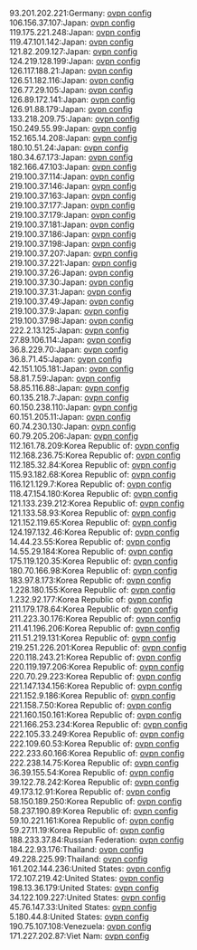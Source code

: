 93.201.202.221:Germany: [ovpn config](vpn/93_201_202_221.ovpn)  
106.156.37.107:Japan: [ovpn config](vpn/106_156_37_107.ovpn)  
119.175.221.248:Japan: [ovpn config](vpn/119_175_221_248.ovpn)  
119.47.101.142:Japan: [ovpn config](vpn/119_47_101_142.ovpn)  
121.82.209.127:Japan: [ovpn config](vpn/121_82_209_127.ovpn)  
124.219.128.199:Japan: [ovpn config](vpn/124_219_128_199.ovpn)  
126.117.188.21:Japan: [ovpn config](vpn/126_117_188_21.ovpn)  
126.51.182.116:Japan: [ovpn config](vpn/126_51_182_116.ovpn)  
126.77.29.105:Japan: [ovpn config](vpn/126_77_29_105.ovpn)  
126.89.172.141:Japan: [ovpn config](vpn/126_89_172_141.ovpn)  
126.91.88.179:Japan: [ovpn config](vpn/126_91_88_179.ovpn)  
133.218.209.75:Japan: [ovpn config](vpn/133_218_209_75.ovpn)  
150.249.55.99:Japan: [ovpn config](vpn/150_249_55_99.ovpn)  
152.165.14.208:Japan: [ovpn config](vpn/152_165_14_208.ovpn)  
180.10.51.24:Japan: [ovpn config](vpn/180_10_51_24.ovpn)  
180.34.67.173:Japan: [ovpn config](vpn/180_34_67_173.ovpn)  
182.166.47.103:Japan: [ovpn config](vpn/182_166_47_103.ovpn)  
219.100.37.114:Japan: [ovpn config](vpn/219_100_37_114.ovpn)  
219.100.37.146:Japan: [ovpn config](vpn/219_100_37_146.ovpn)  
219.100.37.163:Japan: [ovpn config](vpn/219_100_37_163.ovpn)  
219.100.37.177:Japan: [ovpn config](vpn/219_100_37_177.ovpn)  
219.100.37.179:Japan: [ovpn config](vpn/219_100_37_179.ovpn)  
219.100.37.181:Japan: [ovpn config](vpn/219_100_37_181.ovpn)  
219.100.37.186:Japan: [ovpn config](vpn/219_100_37_186.ovpn)  
219.100.37.198:Japan: [ovpn config](vpn/219_100_37_198.ovpn)  
219.100.37.207:Japan: [ovpn config](vpn/219_100_37_207.ovpn)  
219.100.37.221:Japan: [ovpn config](vpn/219_100_37_221.ovpn)  
219.100.37.26:Japan: [ovpn config](vpn/219_100_37_26.ovpn)  
219.100.37.30:Japan: [ovpn config](vpn/219_100_37_30.ovpn)  
219.100.37.31:Japan: [ovpn config](vpn/219_100_37_31.ovpn)  
219.100.37.49:Japan: [ovpn config](vpn/219_100_37_49.ovpn)  
219.100.37.9:Japan: [ovpn config](vpn/219_100_37_9.ovpn)  
219.100.37.98:Japan: [ovpn config](vpn/219_100_37_98.ovpn)  
222.2.13.125:Japan: [ovpn config](vpn/222_2_13_125.ovpn)  
27.89.106.114:Japan: [ovpn config](vpn/27_89_106_114.ovpn)  
36.8.229.70:Japan: [ovpn config](vpn/36_8_229_70.ovpn)  
36.8.71.45:Japan: [ovpn config](vpn/36_8_71_45.ovpn)  
42.151.105.181:Japan: [ovpn config](vpn/42_151_105_181.ovpn)  
58.81.7.59:Japan: [ovpn config](vpn/58_81_7_59.ovpn)  
58.85.116.88:Japan: [ovpn config](vpn/58_85_116_88.ovpn)  
60.135.218.7:Japan: [ovpn config](vpn/60_135_218_7.ovpn)  
60.150.238.110:Japan: [ovpn config](vpn/60_150_238_110.ovpn)  
60.151.205.11:Japan: [ovpn config](vpn/60_151_205_11.ovpn)  
60.74.230.130:Japan: [ovpn config](vpn/60_74_230_130.ovpn)  
60.79.205.206:Japan: [ovpn config](vpn/60_79_205_206.ovpn)  
112.161.78.209:Korea Republic of: [ovpn config](vpn/112_161_78_209.ovpn)  
112.168.236.75:Korea Republic of: [ovpn config](vpn/112_168_236_75.ovpn)  
112.185.32.84:Korea Republic of: [ovpn config](vpn/112_185_32_84.ovpn)  
115.93.182.68:Korea Republic of: [ovpn config](vpn/115_93_182_68.ovpn)  
116.121.129.7:Korea Republic of: [ovpn config](vpn/116_121_129_7.ovpn)  
118.47.154.180:Korea Republic of: [ovpn config](vpn/118_47_154_180.ovpn)  
121.133.239.212:Korea Republic of: [ovpn config](vpn/121_133_239_212.ovpn)  
121.133.58.93:Korea Republic of: [ovpn config](vpn/121_133_58_93.ovpn)  
121.152.119.65:Korea Republic of: [ovpn config](vpn/121_152_119_65.ovpn)  
124.197.132.46:Korea Republic of: [ovpn config](vpn/124_197_132_46.ovpn)  
14.44.23.55:Korea Republic of: [ovpn config](vpn/14_44_23_55.ovpn)  
14.55.29.184:Korea Republic of: [ovpn config](vpn/14_55_29_184.ovpn)  
175.119.120.35:Korea Republic of: [ovpn config](vpn/175_119_120_35.ovpn)  
180.70.166.98:Korea Republic of: [ovpn config](vpn/180_70_166_98.ovpn)  
183.97.8.173:Korea Republic of: [ovpn config](vpn/183_97_8_173.ovpn)  
1.228.180.155:Korea Republic of: [ovpn config](vpn/1_228_180_155.ovpn)  
1.232.92.177:Korea Republic of: [ovpn config](vpn/1_232_92_177.ovpn)  
211.179.178.64:Korea Republic of: [ovpn config](vpn/211_179_178_64.ovpn)  
211.223.30.176:Korea Republic of: [ovpn config](vpn/211_223_30_176.ovpn)  
211.41.196.206:Korea Republic of: [ovpn config](vpn/211_41_196_206.ovpn)  
211.51.219.131:Korea Republic of: [ovpn config](vpn/211_51_219_131.ovpn)  
219.251.226.201:Korea Republic of: [ovpn config](vpn/219_251_226_201.ovpn)  
220.118.243.21:Korea Republic of: [ovpn config](vpn/220_118_243_21.ovpn)  
220.119.197.206:Korea Republic of: [ovpn config](vpn/220_119_197_206.ovpn)  
220.70.29.223:Korea Republic of: [ovpn config](vpn/220_70_29_223.ovpn)  
221.147.134.156:Korea Republic of: [ovpn config](vpn/221_147_134_156.ovpn)  
221.152.9.186:Korea Republic of: [ovpn config](vpn/221_152_9_186.ovpn)  
221.158.7.50:Korea Republic of: [ovpn config](vpn/221_158_7_50.ovpn)  
221.160.150.161:Korea Republic of: [ovpn config](vpn/221_160_150_161.ovpn)  
221.166.253.234:Korea Republic of: [ovpn config](vpn/221_166_253_234.ovpn)  
222.105.33.249:Korea Republic of: [ovpn config](vpn/222_105_33_249.ovpn)  
222.109.60.53:Korea Republic of: [ovpn config](vpn/222_109_60_53.ovpn)  
222.233.60.166:Korea Republic of: [ovpn config](vpn/222_233_60_166.ovpn)  
222.238.14.75:Korea Republic of: [ovpn config](vpn/222_238_14_75.ovpn)  
36.39.155.54:Korea Republic of: [ovpn config](vpn/36_39_155_54.ovpn)  
39.122.78.242:Korea Republic of: [ovpn config](vpn/39_122_78_242.ovpn)  
49.173.12.91:Korea Republic of: [ovpn config](vpn/49_173_12_91.ovpn)  
58.150.189.250:Korea Republic of: [ovpn config](vpn/58_150_189_250.ovpn)  
58.237.190.89:Korea Republic of: [ovpn config](vpn/58_237_190_89.ovpn)  
59.10.221.161:Korea Republic of: [ovpn config](vpn/59_10_221_161.ovpn)  
59.27.11.19:Korea Republic of: [ovpn config](vpn/59_27_11_19.ovpn)  
188.233.37.84:Russian Federation: [ovpn config](vpn/188_233_37_84.ovpn)  
184.22.93.176:Thailand: [ovpn config](vpn/184_22_93_176.ovpn)  
49.228.225.99:Thailand: [ovpn config](vpn/49_228_225_99.ovpn)  
161.202.144.236:United States: [ovpn config](vpn/161_202_144_236.ovpn)  
172.107.219.42:United States: [ovpn config](vpn/172_107_219_42.ovpn)  
198.13.36.179:United States: [ovpn config](vpn/198_13_36_179.ovpn)  
34.122.109.227:United States: [ovpn config](vpn/34_122_109_227.ovpn)  
45.76.147.33:United States: [ovpn config](vpn/45_76_147_33.ovpn)  
5.180.44.8:United States: [ovpn config](vpn/5_180_44_8.ovpn)  
190.75.107.108:Venezuela: [ovpn config](vpn/190_75_107_108.ovpn)  
171.227.202.87:Viet Nam: [ovpn config](vpn/171_227_202_87.ovpn)  
